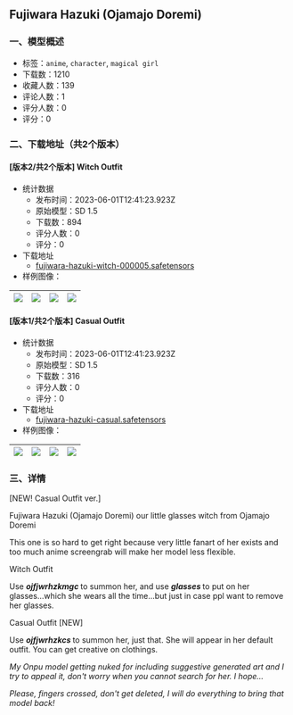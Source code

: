 ## Fujiwara Hazuki (Ojamajo Doremi)
### 一、模型概述

- 标签：`anime`, `character`, `magical girl`
- 下载数：1210
- 收藏人数：139
- 评论人数：1
- 评分人数：0
- 评分：0

### 二、下载地址（共2个版本）

#### [版本2/共2个版本] Witch Outfit

- 统计数据
  - 发布时间：2023-06-01T12:41:23.923Z
  - 原始模型：SD 1.5
  - 下载数：894
  - 评分人数：0
  - 评分：0
- 下载地址
  - [fujiwara-hazuki-witch-000005.safetensors](https://civitai.com/api/download/models/86343)
- 样例图像：

| <img src="https://image.civitai.com/xG1nkqKTMzGDvpLrqFT7WA/af5442e8-f7ba-4c56-a900-72a684865172/width=450/982071.jpeg" /> | <img src="https://image.civitai.com/xG1nkqKTMzGDvpLrqFT7WA/5f96d0db-7e97-40f1-b661-7d9367a6d646/width=450/982047.jpeg" /> | <img src="https://image.civitai.com/xG1nkqKTMzGDvpLrqFT7WA/1f7b1974-0c41-4265-9322-d58d9679ec63/width=450/982046.jpeg" /> | <img src="https://image.civitai.com/xG1nkqKTMzGDvpLrqFT7WA/11f21d69-dc62-4ce7-a55f-df3bc36275b5/width=450/982048.jpeg" /> |
| ---- | ---- | ---- | ---- |

#### [版本1/共2个版本] Casual Outfit

- 统计数据
  - 发布时间：2023-06-01T12:41:23.923Z
  - 原始模型：SD 1.5
  - 下载数：316
  - 评分人数：0
  - 评分：0
- 下载地址
  - [fujiwara-hazuki-casual.safetensors](https://civitai.com/api/download/models/86964)
- 样例图像：

| <img src="https://image.civitai.com/xG1nkqKTMzGDvpLrqFT7WA/01baa2ca-b231-4d5a-93de-13abbbcca749/width=450/992684.jpeg" /> | <img src="https://image.civitai.com/xG1nkqKTMzGDvpLrqFT7WA/cf8e2058-61fe-40f7-bd10-c10a7df9fdd7/width=450/992540.jpeg" /> | <img src="https://image.civitai.com/xG1nkqKTMzGDvpLrqFT7WA/2fbe98e2-ca8b-4625-b855-cbd38da22e3c/width=450/992542.jpeg" /> | <img src="https://image.civitai.com/xG1nkqKTMzGDvpLrqFT7WA/2d16276c-0225-4edd-aaae-bf3724655d53/width=450/992543.jpeg" /> |
| ---- | ---- | ---- | ---- |


### 三、详情
<p>[NEW! Casual Outfit ver.]</p><p>Fujiwara Hazuki (Ojamajo Doremi) our little glasses witch from Ojamajo Doremi</p><p>This one is so hard to get right because very little fanart of her exists and too much anime screengrab will make her model less flexible.</p><p></p><p>Witch Outfit</p><p>Use <strong><em>ojfjwrhzkmgc </em></strong>to summon her, and use <strong><em>glasses </em></strong>to put on her glasses...which she wears all the time...but just in case ppl want to remove her glasses.</p><p></p><p>Casual Outfit [NEW]</p><p>Use <strong><em>ojfjwrhzkcs </em></strong>to summon her, just that. She will appear in her default outfit. You can get creative on clothings.</p><p></p><p><em>My Onpu model getting nuked for including suggestive generated art and I try to appeal it, don't worry when you cannot search for her. I hope...</em></p><p></p><p><em>Please, fingers crossed, don't get deleted, I will do everything to bring that model back!</em></p>